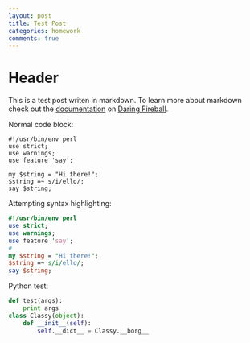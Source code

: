 ```yaml
---
layout: post
title: Test Post
categories: homework
comments: true
---
```


# Header

This is a test post writen in markdown. To learn more about markdown check out the [documentation](http://daringfireball.net/projects/markdown/) on [Daring Fireball](http://daringfireball.net/).

Normal code block:

    #!/usr/bin/env perl
    use strict;
    use warnings;
    use feature 'say';

    my $string = "Hi there!";
    $string =~ s/i/ello/;
    say $string;

Attempting syntax highlighting:

```perl
#!/usr/bin/env perl
use strict;
use warnings;
use feature 'say';
#
my $string = "Hi there!";
$string =~ s/i/ello/;
say $string;
```

Python test:

```python
def test(args):
    print args
class Classy(object):
    def __init__(self):
        self.__dict__ = Classy.__borg__
```


